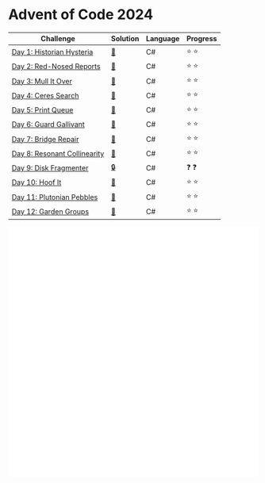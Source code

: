 # Advent of Code 2024

| Challenge | Solution | Language | Progress        |
|---|---|---|---|
|[Day 1: Historian Hysteria](https://adventofcode.com/2024/day/1)    | [🔑](https://github.com/mamjow/adventofcode2024/blob/main/Days/Day1.cs)   | C#       | :star: :star: |           
|[Day 2: Red-Nosed Reports](https://adventofcode.com/2024/day/2)    | [🔑](https://github.com/mamjow/adventofcode2024/blob/main/Days/Day2.cs)   | C#       | :star: :star: |   
|[Day 3: Mull It Over](https://adventofcode.com/2024/day/3)    | [🔑](https://github.com/mamjow/adventofcode2024/blob/main/Days/Day3.cs)   | C#       | :star: :star: |   
|[Day 4: Ceres Search](https://adventofcode.com/2024/day/4)    | [🔑](https://github.com/mamjow/adventofcode2024/blob/main/Days/Day4.cs)   | C#       | :star: :star: |  
|[Day 5: Print Queue](https://adventofcode.com/2024/day/5)    | [🔑](https://github.com/mamjow/adventofcode2024/blob/main/Days/Day5.cs)   | C#       | :star: :star: |  
|[Day 6: Guard Gallivant](https://adventofcode.com/2024/day/6)    | [🔑](https://github.com/mamjow/adventofcode2024/blob/main/Days/Day6.cs)   | C#       | :star: :star: | 
|[Day 7: Bridge Repair](https://adventofcode.com/2024/day/7)    | [🔑](https://github.com/mamjow/adventofcode2024/blob/main/Days/Day7.cs)   | C#       | :star: :star: | 
|[Day 8: Resonant Collinearity](https://adventofcode.com/2024/day/8)    | [🔑](https://github.com/mamjow/adventofcode2024/blob/main/Days/Day8.cs)   | C#       | :star: :star: | 
|[Day 9: Disk Fragmenter](https://adventofcode.com/2024/day/9)    | [🔒](https://github.com/mamjow/adventofcode2024/blob/main/Days/Day9.cs)   | C#       | :question: :question: | 
|[Day 10: Hoof It](https://adventofcode.com/2024/day/10)    | [🔑](https://github.com/mamjow/adventofcode2024/blob/main/Days/Day10.cs)   | C#       | :star: :star: | 
|[Day 11: Plutonian Pebbles](https://adventofcode.com/2024/day/11)    | [🔑](https://github.com/mamjow/adventofcode2024/blob/main/Days/Day11.cs)   | C#       | :star: :star: | 
|[Day 12: Garden Groups](https://adventofcode.com/2024/day/12)    | [🔑](https://github.com/mamjow/adventofcode2024/blob/main/Days/Day12.cs)   | C#       | :star: :star: | 


![track](img.svg)